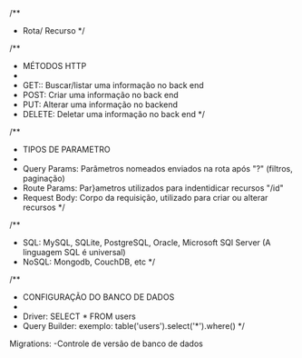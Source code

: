 /**
* Rota/ Recurso
*/

/**
 * MÉTODOS HTTP
 * 
 * GET:: Buscar/listar uma informação no back end
 * POST: Criar uma informação no back end
 * PUT: Alterar uma informação no backend
 * DELETE: Deletar uma informação no back end
 */

/**
 * TIPOS DE PARAMETRO
 * 
 * Query Params: Parâmetros nomeados enviados na rota após "?" (filtros, paginação)
 * Route Params: Par}ametros utilizados para indentidicar recursos "/id"
 * Request Body: Corpo da requisição, utilizado para criar ou alterar recursos 
 */

/**
 * SQL: MySQL, SQLite, PostgreSQL, Oracle, Microsoft SQl Server (A linguagem SQL é universal)
 * NoSQL: Mongodb, CouchDB, etc
 */
   
 /**
  * CONFIGURAÇÃO DO BANCO DE DADOS
  * 
  * Driver: SELECT * FROM users
  * Query Builder: exemplo: table('users').select('*').where()
  */

  Migrations:
  -Controle de versão de banco de dados

  